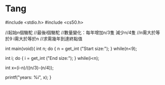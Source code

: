 # Tang
#include <stdio.h>
#include <cs50.h>

//起始n個駱駝
//最後i個駱駝
//數量變化：每年增加n/3隻 減少n/4隻
//n需大於等於9 i需大於等於n
//求需幾年到達終點值

int main(void){
 int n;
 do
 {
     n = get_int ("Start size:");
 }
 while(n<9);

 int i;
 do
 {
     i = get_int ("End size:");
 }
 while(i<n);

 int x=(i-n)/((n/3)-(n/4));

 printf("years: %i", x);
}

